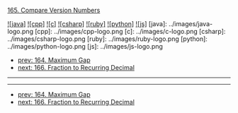 [165. Compare Version Numbers](https://leetcode.com/problems/compare-version-numbers/)

[![java]](../java/165-compare-version-numbers.md)
[![cpp]](../cpp/165-compare-version-numbers.md)
[![c]](../c/165-compare-version-numbers.md)
[![csharp]](../csharp/165-compare-version-numbers.md)
[![ruby]](../ruby/165-compare-version-numbers.md)
[![python]](../python/165-compare-version-numbers.md)
[![js]](../js/165-compare-version-numbers.md)
[java]: ../images/java-logo.png
[cpp]: ../images/cpp-logo.png
[c]: ../images/c-logo.png
[csharp]: ../images/csharp-logo.png
[ruby]: ../images/ruby-logo.png
[python]: ../images/python-logo.png
[js]: ../images/js-logo.png

- [prev: 164. Maximum Gap](164-maximum-gap.md)
- [next: 166. Fraction to Recurring Decimal](166-fraction-to-recurring-decimal.md)

---



---

- [prev: 164. Maximum Gap](164-maximum-gap.md)
- [next: 166. Fraction to Recurring Decimal](166-fraction-to-recurring-decimal.md)
